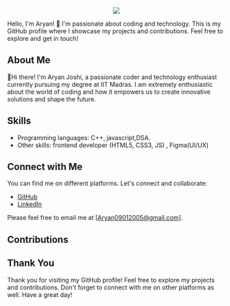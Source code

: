  <p align="center">
   <img src="https://capsule-render.vercel.app/api?type=venom&color=auto&height=300&section=header&text=capsule%20render&fontSize=90" />
</p>

Hello, I'm Aryan! 👋 I'm passionate about coding and technology. This is my GitHub profile where I showcase my projects and contributions. Feel free to explore and get in touch!

## About Me
  👋Hi there! I'm Aryan Joshi, a passionate coder and technology enthusiast currently pursuing my degree at IIT Madras. I am extremely enthusiastic about the world of coding and how it empowers us to create innovative solutions and shape the future.

 

## Skills

- Programming languages: C++, javascript,DSA.
- Other skills: frontend developer (HTML5, CSS3, JS) , Figma(UI/UX)

## Connect with Me

You can find me on different platforms. Let's connect and collaborate:

- [GitHub]( github.com/ARYANjoshi09)
- [LinkedIn](www.linkedin.com/in/aryan-joshi-magneta0901)
  

Please feel free to email me at [Aryan09012005@gmail.com].

## Contributions

 

 
## Thank You

Thank you for visiting my GitHub profile! Feel free to explore my projects and contributions. Don't forget to connect with me on other platforms as well. Have a great day!


<!---
ARYANjoshi09/ARYANjoshi09 is a ✨ special ✨ repository because its `README.md` (this file) appears on your GitHub profile.
You can click the Preview link to take a look at your changes.
--->
